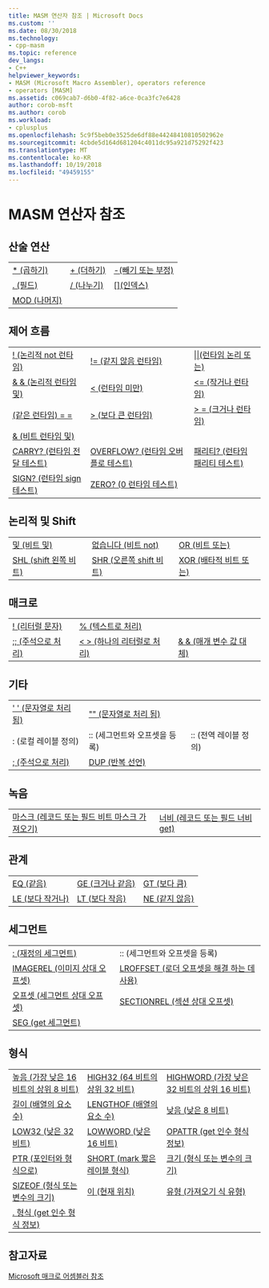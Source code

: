 ```yaml
---
title: MASM 연산자 참조 | Microsoft Docs
ms.custom: ''
ms.date: 08/30/2018
ms.technology:
- cpp-masm
ms.topic: reference
dev_langs:
- C++
helpviewer_keywords:
- MASM (Microsoft Macro Assembler), operators reference
- operators [MASM]
ms.assetid: c069cab7-d6b0-4f82-a6ce-0ca3fc7e6428
author: corob-msft
ms.author: corob
ms.workload:
- cplusplus
ms.openlocfilehash: 5c9f5beb0e3525de6df88e44248410810502962e
ms.sourcegitcommit: 4cbde5d164d681204c4011dc95a921d75292f423
ms.translationtype: MT
ms.contentlocale: ko-KR
ms.lasthandoff: 10/19/2018
ms.locfileid: "49459155"
---
```

# <a name="masm-operators-reference"></a>MASM 연산자 참조

## <a name="arithmetic"></a>산술 연산

||||
|-|-|-|
|[* (곱하기)](operator-multiply.md)|[+ (더하기)](operator-add.md)|[-(빼기 또는 부정)](operator-subtract-2.md)|
|[. (필드)](operator-dot.md)|[/ (나누기)](operator-subtract-1.md)|[&#91;&#93;(인덱스)](operator-brackets.md)|
|[MOD (나머지)](operator-mod.md)|||

## <a name="control-flow"></a>제어 흐름

||||
|-|-|-|
|[\! (논리적 not 런타임)](operator-logical-not-masm-run-time.md)|[\!= (같지 않음 런타임)](operator-not-equal-masm.md)|[&#124;&#124;(런타임 논리 또는)](operator-logical-or.md)|
|[& & (논리적 런타임 및)](operator-logical-and-masm-run-time.md)|[< (런타임 미만)](operator-less-than-masm-run-time.md)|[\<= (작거나 런타임)](operator-less-or-equal-masm-run-time.md)|
|[(같은 런타임) = =](operator-equal-masm-run-time.md)|[> (보다 큰 런타임)](operator-greater-than-masm-run-time.md)|[> = (크거나 런타임)](operator-greater-or-equal-masm-run-time.md)|
|[& (비트 런타임 및)](operator-bitwise-and.md)|||
|[CARRY? (런타임 전달 테스트)](operator-carry-q.md)|[OVERFLOW? (런타임 오버플로 테스트)](operator-overflow-q.md)|[패리티? (런타임 패리티 테스트)](operator-parity-q.md)|
|[SIGN? (런타임 sign 테스트)](operator-sign-q.md)|[ZERO? (0 런타임 테스트)](operator-zero-q.md)||

## <a name="logical-and-shift"></a>논리적 및 Shift

||||
|-|-|-|
|[및 (비트 및)](operator-and.md)|[없습니다 (비트 not)](operator-not.md)|[OR (비트 또는)](operator-or.md)|
|[SHL (shift 왼쪽 비트)](operator-shl.md)|[SHR (오른쪽 shift 비트)](operator-shr.md)|[XOR (배타적 비트 또는)](operator-xor.md)|

## <a name="macro"></a>매크로

||||
|-|-|-|
|[\! (리터럴 문자)](operator-logical-not-masm.md)|[% (텍스트로 처리)](operator-percent.md)||
|[;; (주석으로 처리)](operator-semicolons.md)|[&lt; &gt; (하나의 리터럴로 처리)](operator-literal.md)|[& & (매개 변수 값 대체)](operator-logical-and-masm.md)|

## <a name="miscellaneous"></a>기타

||||
|-|-|-|
|[' ' (문자열로 처리 됨)](operator-single-quote.md)|["" (문자열로 처리 됨)](operator-double-quote.md)||
|: (로컬 레이블 정의)|:: (세그먼트와 오프셋을 등록)|:: (전역 레이블 정의)|
|[; (주석으로 처리)](operator-semicolon.md)|[DUP (반복 선언)](operator-dup.md)||

## <a name="record"></a>녹음

|||
|-|-|
|[마스크 (레코드 또는 필드 비트 마스크 가져오기)](operator-mask.md)|[너비 (레코드 또는 필드 너비 get)](operator-width.md)|

## <a name="relational"></a>관계

||||
|-|-|-|
|[EQ (같음)](operator-eq.md)|[GE (크거나 같음)](operator-ge.md)|[GT (보다 큼)](operator-gt.md)|
|[LE (보다 작거나)](operator-le.md)|[LT (보다 작음)](operator-lt.md)|[NE (같지 않음)](operator-ne.md)|

## <a name="segment"></a>세그먼트

|||
|-|-|
|[: (재정의 세그먼트)](operator-colon.md)|:: (세그먼트와 오프셋을 등록)|
|[IMAGEREL (이미지 상대 오프셋)](operator-imagerel.md)|[LROFFSET (로더 오프셋을 해결 하는 데 사용)](operator-lroffset.md)|
|[오프셋 (세그먼트 상대 오프셋)](operator-offset.md)|[SECTIONREL (섹션 상대 오프셋)](operator-sectionrel.md)|
|[SEG (get 세그먼트)](operator-seg.md)||

## <a name="type"></a>형식

||||
|-|-|-|
|[높음 (가장 낮은 16 비트의 상위 8 비트)](operator-high.md)|[HIGH32 (64 비트의 상위 32 비트)](operator-high32.md)|[HIGHWORD (가장 낮은 32 비트의 상위 16 비트)](operator-highword.md)|
|[길이 (배열의 요소 수)](operator-length.md)|[LENGTHOF (배열의 요소 수)](operator-lengthof.md)|[낮음 (낮은 8 비트)](operator-low.md)|
|[LOW32 (낮은 32 비트)](operator-low32.md)|[LOWWORD (낮은 16 비트)](operator-lowword.md)|[OPATTR (get 인수 형식 정보)](operator-opattr.md)|
|[PTR (포인터와 형식으로)](operator-ptr.md)|[SHORT (mark 짧은 레이블 형식)](operator-short.md)|[크기 (형식 또는 변수의 크기)](operator-size.md)|
|[SIZEOF (형식 또는 변수의 크기)](operator-sizeof.md)|[이 (현재 위치)](operator-this.md)|[유형 (가져오기 식 유형)](operator-type.md)|
|[. 형식 (get 인수 형식 정보)](operator-dot-type.md)|||

## <a name="see-also"></a>참고자료

[Microsoft 매크로 어셈블러 참조](microsoft-macro-assembler-reference.md)<br/>
